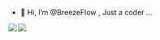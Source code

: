 - 👋 Hi, I’m @BreezeFlow , Just a coder ...

<a href="https://github.com/breezeflow/"><img align="left" src="https://github-readme-stats.vercel.app/api?username=breezeflow"/></a>
<a href="https://github.com/breezeflow/"><img align="left" src="https://github-readme-stats.vercel.app/api/top-langs/?username=breezeflow&hide=html,css,styles,Stylus"/></a>



<!---
BreezeFlow/BreezeFlow is a ✨ special ✨ repository because its `README.md` (this file) appears on your GitHub profile.
You can click the Preview link to take a look at your changes.
--->
